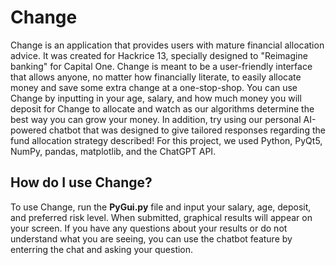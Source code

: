 <h1>Change</h1>

Change is an application that provides users with mature financial allocation advice. It was created for Hackrice 13, specially designed to "Reimagine banking" for Capital One. Change is meant to be a user-friendly interface that allows anyone, no matter how financially literate, to easily allocate money and save some extra change at a one-stop-shop. You can use Change by inputting in your age, salary, and how much money you will deposit for Change to allocate and watch as our algorithms determine the best way you can grow your money. In addition, try using our personal AI-powered chatbot that was designed to give tailored responses regarding the fund allocation strategy described! For this project, we used Python, PyQt5, NumPy, pandas, matplotlib, and the ChatGPT API.

<h2> How do I use Change? </h2>

To use Change, run the **PyGui.py** file and input your salary, age, deposit, and preferred risk level. When submitted, graphical results will appear on your screen. If you have any questions about your results or do not understand what you are seeing, you can use the chatbot feature by enterring the chat and asking your question.
